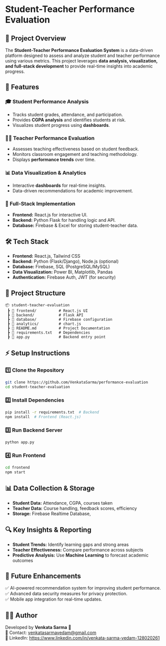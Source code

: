 # Student-Teacher Performance Evaluation

## 📌 Project Overview
The **Student-Teacher Performance Evaluation System** is a data-driven platform designed to assess and analyze student and teacher performance using various metrics. This project leverages **data analysis, visualization, and full-stack development** to provide real-time insights into academic progress.

## 🚀 Features
### 🎓 Student Performance Analysis
- Tracks student grades, attendance, and participation.
- Provides **CGPA analysis** and identifies students at risk.
- Visualizes student progress using **dashboards**.

### 👨‍🏫 Teacher Performance Evaluation
- Assesses teaching effectiveness based on student feedback.
- Monitors classroom engagement and teaching methodology.
- Displays **performance trends** over time.

### 📊 Data Visualization & Analytics
- Interactive **dashboards** for real-time insights.
- Data-driven recommendations for academic improvement.
 

### 🔗 Full-Stack Implementation
- **Frontend:** React.js for interactive UI.
- **Backend:** Python Flask for handling logic and API.
- **Database:** Firebase & Excel for storing student-teacher data.

## 🛠️ Tech Stack
- **Frontend:** React.js, Tailwind CSS
- **Backend:** Python (Flask/Django), Node.js (optional)
- **Database:** Firebase, SQL (PostgreSQL/MySQL)
- **Data Visualization:** Power BI, Matplotlib, Pandas
- **Authentication:** Firebase Auth, JWT (for security)

## 📂 Project Structure
```
📦 student-teacher-evaluation
 ┣ 📂 frontend/          # React.js UI
 ┣ 📂 backend/           # Flask API
 ┣ 📂 database/          # Firebase configuration
 ┣ 📂 analytics/         # chart.js
 ┣ 📜 README.md          # Project Documentation
 ┣ 📜 requirements.txt   # Dependencies
 ┣ 📜 app.py             # Backend entry point
```

## ⚡ Setup Instructions
### 1️⃣ Clone the Repository
```bash
git clone https://github.com/VenkataSarma/performance-evaluation
cd student-teacher-evaluation
```
### 2️⃣ Install Dependencies
```bash
pip install -r requirements.txt  # Backend
npm install  # Frontend (React.js)
```
### 3️⃣ Run Backend Server
```bash
python app.py
```
### 4️⃣ Run Frontend
```bash
cd frontend
npm start
```
 

## 📊 Data Collection & Storage
- **Student Data:** Attendance, CGPA, courses taken
- **Teacher Data:** Course handling, feedback scores, efficiency
- **Storage:** Firebase Realtime Database,

## 🔍 Key Insights & Reporting
- **Student Trends:** Identify learning gaps and strong areas
- **Teacher Effectiveness:** Compare performance across subjects
- **Predictive Analysis:** Use **Machine Learning** to forecast academic outcomes

## 📌 Future Enhancements
✅ AI-powered recommendation system for improving student performance.  
✅ Advanced data security measures for privacy protection.  
✅ Mobile app integration for real-time updates.  

## 👨‍💻 Author
Developed by **Venkata Sarma** 🚀  
📧 Contact: venkatasarmavedam@gmail.com  
🔗 LinkedIn: https://www.linkedin.com/in/venkata-sarma-vedam-128020261

 
 

